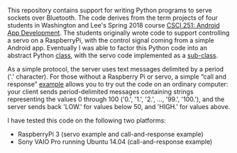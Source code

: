 This repository contains support for writing Python programs to serve sockets over Bluetooth.  The code derives from
the term projects of four students in Washington and Lee's Spring 2018 course
[CSCI 251: Android App Development](http://home.wlu.edu/~levys/courses/csci251s2018/).  The students originally
wrote code to support controlling a servo on a RaspberryPi, with the control signal coming from a simple Android
app.  Eventually I was able to factor this Python code into an abstract Python
[class](https://github.com/simondlevy/PythonBluetoothServer/blob/master/bluetooth_server.py), with the
servo code implemented as a 
[sub-class](https://github.com/simondlevy/PythonBluetoothServer/blob/master/servo_server.py).  

As a simple protocol, the server uses text messages delimited by a period ('.' character).   For those without a Raspberry Pi or servo, a simple &ldquo;call and response&rdquo; 
[example](https://github.com/simondlevy/PythonBluetoothServer/blob/master/lowhigh_server.py) 
allows you to try out the code on an ordinary computer: your client sends period-delimited
messages containing strings representing the values 0 through 100 ('0.', '1.',
'2.', ..., '99.', '100.'), and the server sends back 'LOW.' for values below 50,
and 'HIGH.' for values above.  

I have tested this code on the following two platforms:

* RaspberryPi 3 (servo example and call-and-response example)
* Sony VAIO Pro running Ubuntu 14.04 (call-and-response example)
